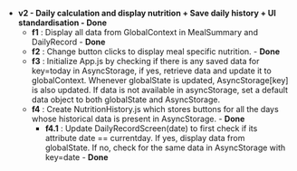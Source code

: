 - **v2 - Daily calculation and display nutrition + Save daily history + UI standardisation - Done**
	- **f1** : Display all data from GlobalContext in MealSummary and DailyRecord - **Done**
	- **f2** : Change button clicks to display meal specific nutrition. - **Done**
	- **f3** : Initialize App.js by checking if there is any saved data for key=today in AsyncStorage, if yes, retrieve data and update it to globalContext. Whenever globalState is updated, AsyncStorage[key] is also updated. If data is not available in asyncStorage, set a default data object to both globalState and AsyncStorage.
	- **f4** : Create NutritionHistory.js which stores buttons for all the days whose historical data is present in AsyncStorage. - **Done**
	    - **f4.1** : Update DailyRecordScreen(date) to first check if its attribute date == currentday. If yes, display data from globalState. If no, check for the same data in               AsyncStorage with key=date - **Done**

	  
